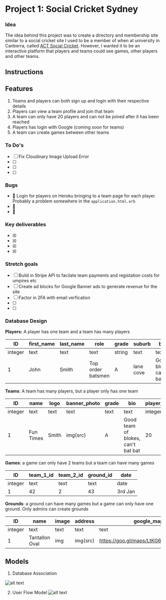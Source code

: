 # Project 1: Social Cricket Sydney


### Idea

The idea behind this project was to create a directory and membership site similar to a social cricket site I used to be a member of when at university in Canberra, called [ACT Social Cricket](https://actsocialcricket.com/). However, I wanted it to be an interactive platform that players and teams could see games, other players and other teams.


## Instructions



## Features

1. Teams and players can both sign up and login with their respective details
2. Players can view a team profile and join that team
3. A team can only have 20 players and can not be joined after it has been reached
4. Players has login with Google (coming soon for teams)
5. A team can create games between other teams


### To Do's
- [ ] Fix Cloudinary Image Upload Error 
- [ ] 
- [ ] 
- [ ] 
 
### Bugs
* 🐛   Login for players on Heroku bringing to a team page for each player. Probably a problem somewhere in the `application.html.erb`
* 🐛  
* 🐛  

### Key deliverables
- [x] 
- [x] 
- [x] 
- [x] 

### Stretch goals
- [ ] Build in Stripe API to facilate team payments and registation costs for umpires etc
- [ ] Create ad blocks for Google Banner ads to generate revenue for the site
- [ ] Factor in 2FA with email verfication 
- [ ] 
- [ ] 


### Database Design

**Players:** A player has one team and a team has many players

| ID      | first_name | last_name | role              | grade  | suburb    | bio                 | profile_image | banner_photo | team_id | is_admin | email          | password_digest |
| ------- | ---------- | --------- | ----------------- | ------ | --------- | ------------------- | ------------- | ------------ | ------- | -------- | -------------- | --------------- |
| integer | text       | text      | text              | string | text      | text                | text          | text         | int     | boolean  | text           | string          |
| 1       | John       | Smith     | Top order batsmen | A      | lane cove | Good bloke, can bat | img(src"x")   | img(src"x")  | 34      | true     | user@gmail.com | wfiwjefij33j    |

**Teams**: A team has many players, but a player only has one team

| ID      | name      | logo  | banner_photo | grade | bio                                | player_limit |
| ------- | --------- | ----- | ------------ | ----- | ---------------------------------- | ------------ |
| integer | text      | text  | text         | text  | text                               | integer      |
| 1       | Fun Times | Smith | img(src)     | A     | Good team of blokes, can't bat bat | 20           |

**Games**: a game can only have 2 teams but a team can have many games

| ID      | team_1_id | team_2_id | ground_id | date    |
| ------- | --------- | --------- | --------- | ------- |
| integer | text      | text      | text      | date    |
| 1       | 42        | 2         | 43        | 3rd Jan |

**Grounds**: a ground can have many games but a game can only have one ground. Only admins can create grounds

| ID      | name           | image | address  | google_map                            |
| ------- | -------------- | ----- | -------- | ------------------------------------- |
| integer | text           | text  | text     | text                                  |
| 1       | Tantallon Oval | img   | img(src) | https://goo.gl/maps/LtKG6q5zpXy27U7f7 |


## Models

1. Database Association 

![alt text](https://res.cloudinary.com/dfpqw9ezj/image/upload/v1611880538/models_agj7og.png "")

2. User Flow Model 
![alt text](https://res.cloudinary.com/dfpqw9ezj/image/upload/v1611880701/userflowmodel_utgnbj.png "")


